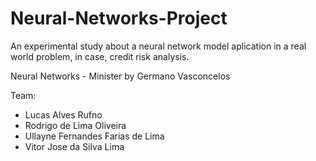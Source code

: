 # Neural-Networks-Project
An experimental study about a neural network model aplication in a real world problem, in case, credit risk analysis.

Neural Networks - Minister by Germano Vasconcelos

Team:  
- Lucas Alves Rufno  
- Rodrigo de Lima Oliveira  
- Ullayne Fernandes Farias de Lima  
- Vitor Jose da Silva Lima  
